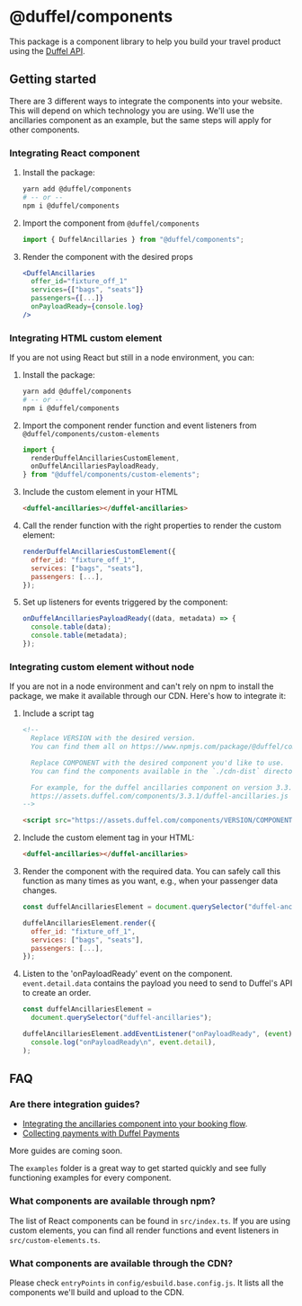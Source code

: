 # @duffel/components

This package is a component library to help you build your travel product using the [Duffel API](https://duffel.com/docs).

## Getting started

There are 3 different ways to integrate the components into your website. This will depend on which technology you are using. We'll use the ancillaries component as an example, but the same steps will apply for other components.

### Integrating React component

1. Install the package:

   ```sh
   yarn add @duffel/components
   # -- or --
   npm i @duffel/components
   ```

2. Import the component from `@duffel/components`

   ```javascript
   import { DuffelAncillaries } from "@duffel/components";
   ```

3. Render the component with the desired props

   ```jsx
   <DuffelAncillaries
     offer_id="fixture_off_1"
     services={["bags", "seats"]}
     passengers={[...]}
     onPayloadReady={console.log}
   />
   ```

### Integrating HTML custom element

If you are not using React but still in a node environment, you can:

1. Install the package:

   ```sh
   yarn add @duffel/components
   # -- or --
   npm i @duffel/components
   ```

2. Import the component render function and event listeners from `@duffel/components/custom-elements`

   ```javascript
   import {
     renderDuffelAncillariesCustomElement,
     onDuffelAncillariesPayloadReady,
   } from "@duffel/components/custom-elements";
   ```

3. Include the custom element in your HTML

   ```html
   <duffel-ancillaries></duffel-ancillaries>
   ```

4. Call the render function with the right properties to render the custom element:

   ```javascript
   renderDuffelAncillariesCustomElement({
     offer_id: "fixture_off_1",
     services: ["bags", "seats"],
     passengers: [...],
   });
   ```

5. Set up listeners for events triggered by the component:

   ```javascript
   onDuffelAncillariesPayloadReady((data, metadata) => {
     console.table(data);
     console.table(metadata);
   });
   ```

### Integrating custom element without node

If you are not in a node environment and can't rely on npm to install the package, we make it available through our CDN. Here's how to integrate it:

1. Include a script tag

   ```html
   <!--
     Replace VERSION with the desired version.
     You can find them all on https://www.npmjs.com/package/@duffel/components?activeTab=versions
   
     Replace COMPONENT with the desired component you'd like to use.
     You can find the components available in the `./cdn-dist` directory after running `yarn build-and-publish --dry-run`
   
     For example, for the duffel ancillaries component on version 3.3.1, use:
     https://assets.duffel.com/components/3.3.1/duffel-ancillaries.js
   -->

   <script src="https://assets.duffel.com/components/VERSION/COMPONENT.js"></script>
   ```

2. Include the custom element tag in your HTML:

   ```html
   <duffel-ancillaries></duffel-ancillaries>
   ```

3. Render the component with the required data. You can safely call this function as many times as you want, e.g., when your passenger data changes.

   ```javascript
   const duffelAncillariesElement = document.querySelector("duffel-ancillaries");

   duffelAncillariesElement.render({
     offer_id: "fixture_off_1",
     services: ["bags", "seats"],
     passengers: [...],
   });
   ```

4. Listen to the 'onPayloadReady' event on the component. `event.detail.data` contains the payload you need to send to Duffel's API to create an order.

   ```javascript
   const duffelAncillariesElement =
     document.querySelector("duffel-ancillaries");

   duffelAncillariesElement.addEventListener("onPayloadReady", (event) =>
     console.log("onPayloadReady\n", event.detail),
   );
   ```

## FAQ

### Are there integration guides?

- [Integrating the ancillaries component into your booking flow](https://duffel.com/docs/guides/ancillaries-component).
- [Collecting payments with Duffel Payments](https://duffel.com/docs/guides/collecting-customer-card-payments)

More guides are coming soon.

The `examples` folder is a great way to get started quickly and see fully functioning examples for every component.

### What components are available through npm?

The list of React components can be found in `src/index.ts`. If you are using custom elements, you can find all render functions and event listeners in `src/custom-elements.ts`.

### What components are available through the CDN?

Please check `entryPoints` in `config/esbuild.base.config.js`. It lists all the components we'll build and upload to the CDN.
